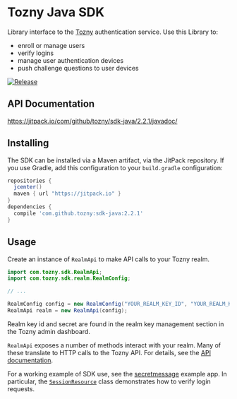# Tozny Java SDK

Library interface to the [Tozny][] authentication service. Use this Library to:

- enroll or manage users
- verify logins
- manage user authentication devices
- push challenge questions to user devices

[Tozny]: https://tozny.com/

[![Release](https://jitpack.io/v/tozny/sdk-java.svg)](https://jitpack.io/#tozny/sdk-java)

## API Documentation

https://jitpack.io/com/github/tozny/sdk-java/2.2.1/javadoc/

## Installing

The SDK can be installed via a Maven artifact, via the JitPack repository.
If you use Gradle, add this configuration to your `build.gradle` configuration:

```groovy
repositories {
  jcenter()
  maven { url "https://jitpack.io" }
}
dependencies {
  compile 'com.github.tozny:sdk-java:2.2.1'
}
```

## Usage

Create an instance of `RealmApi` to make API calls to your Tozny realm.

```java
import com.tozny.sdk.RealmApi;
import com.tozny.sdk.realm.RealmConfig;

// ...

RealmConfig config = new RealmConfig("YOUR_REALM_KEY_ID", "YOUR_REALM_KEY_SECRET");
RealmApi realm = new RealmApi(config);
```

Realm key id and secret are found in the realm key management section in the Tozny admin dashboard.

`RealmApi` exposes a number of methods interact with your realm. Many of these
translate to HTTP calls to the Tozny API. For details, see the [API documentation][].

[API documentation]: https://jitpack.io/com/github/tozny/sdk-java/2.2.1/javadoc/

For a working example of SDK use, see the [secretmessage][] example app. In
particular, the [`SessionResource`][SessionResource] class demonstrates how to
verify login requests.

[secretmessage]: examples/secretmessage
[SessionResource]: examples/secretmessage/src/main/java/com/tozny/sdk/example/secretmessage/SessionResource.java
